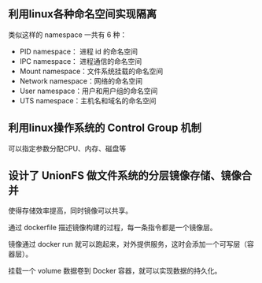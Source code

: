 ## 利用linux各种命名空间实现隔离
类似这样的 namespace 一共有 6 种：

- PID namespace： 进程 id 的命名空间
- IPC namespace： 进程通信的命名空间
- Mount namespace：文件系统挂载的命名空间
- Network namespace：网络的命名空间
- User namespace：用户和用户组的命名空间
- UTS namespace：主机名和域名的命名空间


## 利用linux操作系统的 Control Group 机制
可以指定参数分配CPU、内存、磁盘等

## 设计了 UnionFS 做文件系统的分层镜像存储、镜像合并
使得存储效率提高，同时镜像可以共享。  

通过 dockerfile 描述镜像构建的过程，每一条指令都是一个镜像层。

镜像通过 docker run 就可以跑起来，对外提供服务，这时会添加一个可写层（容器层）。

挂载一个 volume 数据卷到 Docker 容器，就可以实现数据的持久化。